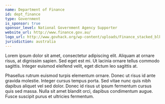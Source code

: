 ```yaml
---
name: Department of Finance
id: dept_finance
type: Government
is_sponsor: true
sponsor_level: National Government Agency Supporter
website_url: http://www.finance.gov.au/
logo_url: http://www.govhack.org/wp-content/uploads/Finance_stacked_blk-300x204.jpg
jurisdiction: australia
---
```


Lorem ipsum dolor sit amet, consectetur adipiscing elit. Aliquam at ornare risus, at dignissim sapien. Sed eget est mi. Ut lacinia ornare tellus commodo sagittis. Integer euismod eleifend velit, eget dictum leo sagittis at.

Phasellus rutrum euismod turpis elementum ornare. Donec ut risus id ante gravida molestie. Integer cursus tempus porta. Sed vitae nunc quis nibh dapibus aliquet vel sed dolor. Donec id risus ut ipsum fermentum cursus quis sed massa. Nulla sit amet blandit orci, dapibus condimentum augue. Fusce suscipit purus et ultricies fermentum.